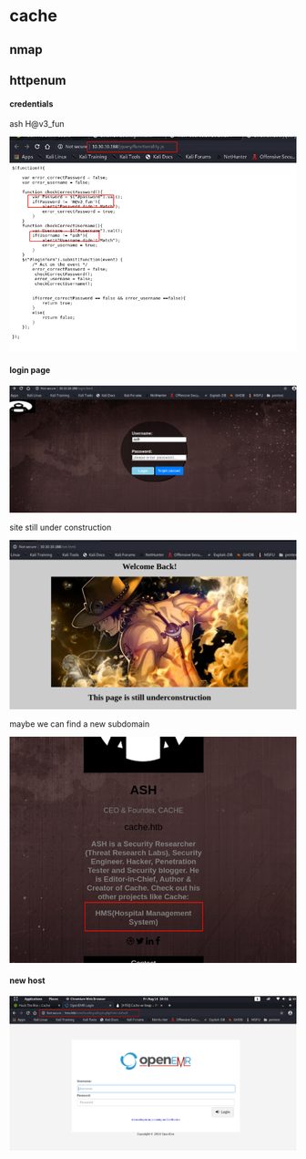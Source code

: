 # cache



## nmap







## httpenum



#### credentials

ash		H@v3_fun

![image-20200814185518160](cache.assets/image-20200814185518160.png)





#### login page



![image-20200814185655802](cache.assets/image-20200814185655802.png)



site still under construction

![image-20200814185748100](cache.assets/image-20200814185748100.png)





maybe we can find a new subdomain

![image-20200814190030703](cache.assets/image-20200814190030703.png)



#### new host



![image-20200814200129431](cache.assets/image-20200814200129431.png)

